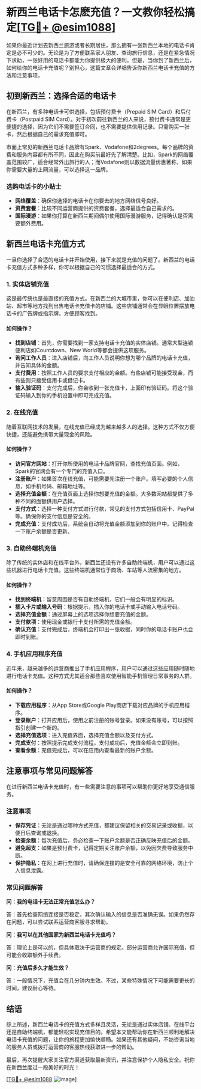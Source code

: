 # 新西兰电话卡怎麽充值？一文教你轻松搞定[[TG💪+ @esim1088](https://t.me/s/esim1088)]

如果你最近计划去新西兰旅游或者长期居住，那么拥有一张新西兰本地的电话卡肯定是必不可少的。无论是为了方便联系家人朋友、查询旅行信息，还是在紧急情况下求助，一张好用的电话卡都能为你提供极大的便利。但是，当你到了新西兰后，如何给你的电话卡充值呢？别担心，这篇文章会详细告诉你新西兰电话卡充值的方法和注意事项。

## 初到新西兰：选择合适的电话卡

在新西兰，有多种电话卡可供选择，包括预付费卡（Prepaid SIM Card）和后付费卡（Postpaid SIM Card）。对于初次前往新西兰的人来说，预付费卡通常是更便捷的选择，因为它们不需要签订合同，也不需要提供信用记录。只需购买一张卡，然后根据自己的需求充值即可。

市面上常见的新西兰电话卡品牌有Spark、Vodafone和2degrees。每个品牌的资费和服务内容都有所不同，因此在购买前最好先了解清楚。比如，Spark的网络覆盖范围较广，适合经常外出旅行的人；而Vodafone则以数据流量优惠著称，如果你需要大量的上网流量，可以选择这一品牌。

### 选购电话卡的小贴士

- **网络覆盖**：确保你选择的电话卡在你要去的地方网络信号良好。
- **资费套餐**：比较不同运营商提供的资费套餐，选择最适合自己需求的。
- **国际漫游**：如果你打算在新西兰期间偶尔使用国际漫游服务，记得确认是否需要额外费用。

## 新西兰电话卡充值方式

一旦你选择了合适的电话卡并开始使用，接下来就是充值的问题了。新西兰的电话卡充值方式多种多样，你可以根据自己的习惯选择最适合的方式。

### 1. 实体店铺充值

这是最传统也是最直接的充值方式。在新西兰的大城市里，你可以在便利店、加油站、超市等地方找到出售电话卡充值卡的店铺。这些店铺通常会在显眼位置摆放电话卡的广告牌或指示牌，方便顾客找到。

#### 如何操作？

- **找到店铺**：首先，你需要找到一家支持电话卡充值的实体店铺。通常大型连锁便利店如Countdown、New World等都会提供这项服务。
- **询问工作人员**：进入店铺后，向工作人员说明你想为哪个品牌的电话卡充值，并告知具体的金额。
- **支付费用**：按照工作人员的要求支付相应的金额。有些店铺可能接受现金，而有些则只接受信用卡或借记卡。
- **输入验证码**：支付完成后，你会收到一张充值卡，上面印有验证码。将这个验证码输入到你的手机设置中即可完成充值。

### 2. 在线充值

随着互联网技术的发展，在线充值已经成为越来越多人的选择。这种方式不仅方便快捷，还能避免携带大量现金的风险。

#### 如何操作？

- **访问官方网站**：打开你所使用的电话卡品牌官网，查找充值页面。例如，Spark的官网会有一个专门的充值入口。
- **注册账户**：如果首次在线充值，可能需要先注册一个账户。填写必要的个人信息，如手机号码、邮箱地址等。
- **选择充值金额**：在充值页面上选择你想要充值的金额。大多数网站都提供了多种不同的面额供用户选择。
- **支付方式**：选择一种支付方式进行付款，常见的支付方式包括信用卡、PayPal等。确保你的支付信息是安全的。
- **完成充值**：支付成功后，系统会自动将充值金额添加到你的账户中。记得检查一下账户余额是否更新。

### 3. 自助终端机充值

除了传统的实体店和在线平台外，新西兰还设有许多自助终端机，用户可以通过这些机器进行电话卡充值。这些终端机通常位于商场、车站等人流密集的地方。

#### 如何操作？

- **找到终端机**：留意周围是否有自助终端机，它们一般会有明显的标识。
- **插入卡片或输入号码**：根据提示，插入你的电话卡或手动输入电话号码。
- **选择充值金额**：通过屏幕上的选项选择你想要充值的金额。
- **支付款项**：使用现金或银行卡支付所需的充值金额。
- **确认充值**：支付完成后，终端机会打印出一张收据，同时你的电话卡账户也会即时到账。

### 4. 手机应用程序充值

近年来，越来越多的运营商推出了手机应用程序，用户可以通过这些应用随时随地进行电话卡充值。这种方式尤其适合那些喜欢使用智能手机管理日常事务的人群。

#### 如何操作？

- **下载应用程序**：从App Store或Google Play商店下载对应品牌的手机应用程序。
- **登录账户**：打开应用后，使用之前注册的账号登录。如果没有账号，可以按照指引创建一个新的。
- **选择充值选项**：进入充值界面，选择充值金额以及支付方式。
- **完成支付**：按照提示完成支付流程，支付成功后，充值金额会立即到账。
- **查看余额**：充值完成后，可以在应用内查看最新的账户余额。

## 注意事项与常见问题解答

在进行新西兰电话卡充值时，有一些需要注意的事项可以帮助你更好地享受通信服务。

### 注意事项

- **保存凭证**：无论是通过哪种方式充值，都建议保留相关的交易记录或收据，以便日后查询或退换。
- **检查余额**：每次充值后，务必检查一下账户余额是否正确反映充值后的金额。
- **避免超支**：如果是预付费卡，记得定期关注账户余额，以免因欠费导致服务中断。
- **保护隐私**：在网上进行充值时，请确保连接的是安全可靠的网络环境，防止个人信息泄露。

### 常见问题解答

**问：我的电话卡无法正常充值怎么办？**

答：首先检查网络连接是否稳定，其次确认输入的信息是否准确无误。如果仍然存在问题，可以尝试联系运营商客服寻求帮助。

**问：我可以在其他国家为新西兰电话卡充值吗？**

答：理论上是可以的，但具体取决于运营商的规定。部分运营商允许国际充值，但可能会收取额外手续费。

**问：充值后多久才能生效？**

答：一般情况下，充值会在几分钟内生效。不过，某些特殊情况下可能需要更长的时间，建议耐心等待。

## 结语

综上所述，新西兰电话卡的充值方式多样且灵活，无论是通过实体店铺、在线平台还是自助终端机，都能轻松实现充值目的。希望本文能帮助你在新西兰顺利地解决电话卡充值的问题，让你的旅程更加愉快顺畅。如果还有其他疑问，不妨咨询当地的服务人员或拨打运营商的客服热线获取进一步的帮助。

最后，再次提醒大家关注官方渠道获取最新资讯，并注意保护个人隐私安全。祝你在新西兰度过一段美好的时光！

[[TG💪+ @esim1088](https://t.me/s/esim1088) ![Image](https://i.postimg.cc/4NQfJmqS/Snipaste-2025-05-13-00-14-12.png)]